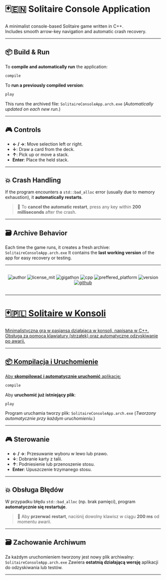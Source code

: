# 🃏🇪🇳 Solitaire Console Application

A minimalist console-based Solitaire game written in C++.  
Includes smooth arrow-key navigation and automatic crash recovery.

---

## 📦 Build & Run

To **compile and automatically run** the application:

```bash
compile
```

To **run a previously compiled version**:

```bash
play
```

This runs the archived file:
`SolitaireConsoleApp.arch.exe`
(*Automatically updated on each new run.*)

---

## 🎮 Controls

* **← / →**: Move selection left or right.
* **↓**: Draw a card from the deck.
* **↑**: Pick up or move a stack.
* **Enter**: Place the held stack.

---

## 💥 Crash Handling

If the program encounters a `std::bad_alloc` error (usually due to memory exhaustion), it **automatically restarts**.

> 🛑 To **cancel the automatic restart**, press any key within **200 milliseconds** after the crash.

---

## 🗃 Archive Behavior

Each time the game runs, it creates a fresh archive:
`SolitaireConsoleApp.arch.exe`
It contains the **last working version** of the app for easy recovery or testing.

---

<html>
    </br>
    <div align="center">
        <img alt="author" src="https://img.shields.io/badge/Author-Leo-purple" />
        <img alt="license_mit" src="https://img.shields.io/badge/License-MIT-null" />
        <img alt="gigathon" src="https://img.shields.io/badge/Made_for-Gigathon-red" />
        <img alt="cpp" src="https://img.shields.io/badge/In-C%2B%2B-yellow" />
        <img alt="preffered_platform" src="https://img.shields.io/badge/Preferred_Platform-Windows-0078c2" />
        <img alt="version" src="https://img.shields.io/badge/Version-2.0.0-006e35" />
        <a href="https://github.com/LenoYT/console-solitaire">
            <img alt="github" src="https://img.shields.io/badge/Github-black" />
    </div>
    </br>
</html>

---

# 🃏🇵🇱 Solitaire w Konsoli

Minimalistyczna gra w pasjansa działająca w konsoli, napisana w C++.
Obsługa za pomocą klawiatury (strzałek) oraz automatyczne odzyskiwanie po awarii.

---

## 📦 Kompilacja i Uruchomienie

Aby **skompilować i automatycznie uruchomić** aplikację:

```bash
compile
```

Aby **uruchomić już istniejący plik**:

```bash
play
```

Program uruchamia tworzy plik:
`SolitaireConsoleApp.arch.exe`
(*Tworzony automatycznie przy każdym uruchomieniu.*)

---

## 🎮 Sterowanie

* **← / →**: Przesuwanie wyboru w lewo lub prawo.
* **↓**: Dobranie karty z talii.
* **↑**: Podniesienie lub przenoszenie stosu.
* **Enter**: Upuszczenie trzymanego stosu.

---

## 💥 Obsługa Błędów

W przypadku błędu `std::bad_alloc` (np. brak pamięci), program **automatycznie się restartuje**.

> 🛑 Aby **przerwać restart**, naciśnij dowolny klawisz w ciągu **200 ms** od momentu awarii.

---

## 🗃 Zachowanie Archiwum

Za każdym uruchomieniem tworzony jest nowy plik archiwalny:
`SolitaireConsoleApp.arch.exe`
Zawiera **ostatnią działającą wersję** aplikacji do odzyskiwania lub testów.

---
